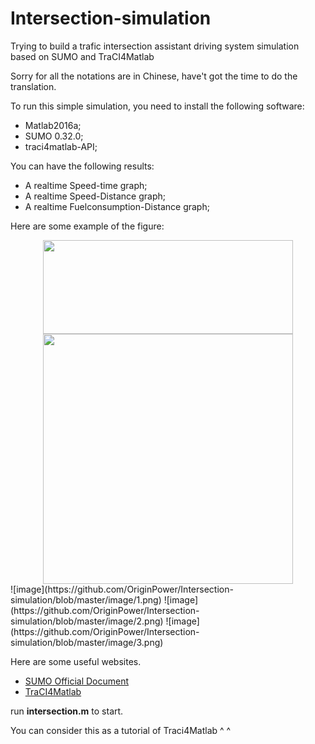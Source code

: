 # Intersection-simulation
Trying to build a trafic intersection assistant driving system simulation based on SUMO and TraCI4Matlab

Sorry for all the notations are in Chinese, have't got the time to do the translation.

To run this simple simulation, you need to install the following software:

* Matlab2016a;
* SUMO 0.32.0;
* traci4matlab-API;

You can have the following results:

* A realtime Speed-time graph;
* A realtime Speed-Distance graph;
* A realtime Fuelconsumption-Distance graph;

Here are some example of the figure:

<div align=center><img width="400" height="150" src=""/></div>
<div align=center><img width="400" src="https://github.com/OriginPower/Intersection-simulation/blob/master/image/1.png"/></div>
![image](https://github.com/OriginPower/Intersection-simulation/blob/master/image/1.png)
![image](https://github.com/OriginPower/Intersection-simulation/blob/master/image/2.png)
![image](https://github.com/OriginPower/Intersection-simulation/blob/master/image/3.png)

Here are some useful websites.
* [SUMO Official Document](http://sumo.dlr.de/wiki/Simulation_of_Urban_MObility_-_Wiki)
* [TraCI4Matlab](https://ww2.mathworks.cn/matlabcentral/fileexchange/44805-traci4matlab)

run **intersection.m** to start.

You can consider this as a tutorial of Traci4Matlab ^ ^

